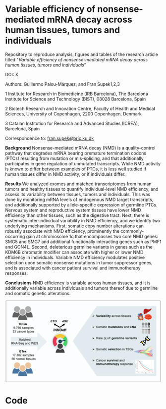 # Variable efficiency of nonsense-mediated mRNA decay across human tissues, tumors and individuals

Repository to reproduce analysis, figures and tables of the research article titled "_Variable efficiency of nonsense-mediated mRNA decay across human tissues, tumors and individuals_"

DOI: X

Authors: Guillermo Palou-Márquez, and Fran Supek1,2,3

1 Institute for Research in Biomedicine (IRB Barcelona), The Barcelona Institute for Science and Technology (BIST), 08028 Barcelona, Spain

2 Biotech Research and Innovation Centre, Faculty of Health and Medical Sciences, University of Copenhagen, 2200 Copenhagen, Denmark

3 Catalan Institution for Research and Advanced Studies (ICREA), Barcelona, Spain

Correspondence to: fran.supek@bric.ku.dk 

**Background**
Nonsense-mediated mRNA decay (NMD) is a quality-control pathway that degrades mRNA bearing premature termination codons (PTCs) resulting from mutation or mis-splicing, and that additionally participates in gene regulation of unmutated transcripts. While NMD activity is known to differ between examples of PTCs, it is less well studied if human tissues differ in NMD activity, or if individuals differ.

**Results**
We analyzed exomes and matched transcriptomes from human tumors and healthy tissues to quantify individual-level NMD efficiency, and assess its variability between tissues, tumors and individuals. This was done by monitoring mRNA levels of endogenous NMD target transcripts, and additionally supported by allele-specific expression of germline PTCs. Nervous system and reproductive system tissues have lower NMD efficiency than other tissues, such as the digestive tract. Next, there is systematic inter-individual variability in NMD efficiency, and we identify two underlying mechanisms. First, somatic copy number alterations can robustly associate with NMD efficiency, prominently the commonly-occurring gain at chromosome 1q that encompasses two core NMD genes: SMG5 and SMG7 and additional functionally interacting genes such as PMF1 and GON4L. Second, deleterious germline variants in genes such as the KDM6B chromatin modifier can associate with higher or lower NMD efficiency in individuals.
Variable NMD efficiency modulates positive selection upon somatic nonsense mutations in tumor suppressor genes, and is associated with cancer patient survival and immunotherapy responses.

**Conclusions** 
NMD efficiency is variable across human tissues, and it is additionally variable across individuals and tumors thereof due to germline and somatic genetic alterations.

<p align="center">
  <img
    src="./Fig1.png"       
    alt="Variability and determinants of NMD efficiency across human tissues, tumors, and individuals"
    width="630">
</p>



# Code


